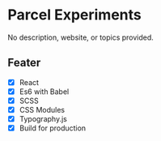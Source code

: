 # Parcel Experiments

No description, website, or topics provided.

## Feater
* [x] React
* [x] Es6 with Babel
* [x] SCSS
* [x] CSS Modules
* [x] Typography.js
* [x] Build for production